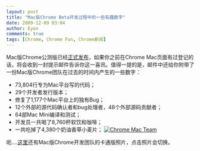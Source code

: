 ```yaml
---
layout: post
title: "Mac版Chrome Beta开发过程中的一些有趣数字"
date: 2009-12-09 03:04
author: Eyon
comments: true
tags: [Chrome, Chrome Fun, Chrome新闻]
---
```

Mac版Chrome公测版已经[正式发布](http://www.chromi.org/archives/2428)，如果你之前在Chrome Mac页面有过登记的话，将会收到一封提示邮件告诉你这一喜讯。值得一提的是，邮件中还给你附带了一份Mac版Chrome团队在过去的时间内产生的一些数字：


*   73,804行专为Mac平台写的代码；
*   29个开发者发行版本；
*   修复了1,177个Mac平台上的独有Bug；
*   12个外部的源代码确认者和bug处理者，48个外部源码贡献者；
*   64部Mac Mini编译和测试；
*   开发员一共喝了8,760杯软饮和咖啡；
*   一共吃掉了4,380个奶油香草小麦片；
<a href="http://img.chromi.org/2009/12/Chrome-Mac-Team.jpg">![Chrome Mac Team](http://img.chromi.org/2009/12/Chrome-Mac-Team.jpg "Chrome Mac Team")</a>

呃....[这里](http://www.google.com/chrome/intl/en/huzzah.html)还有Mac版Chrome开发团队的卡通版照片，点击照片会切换。
